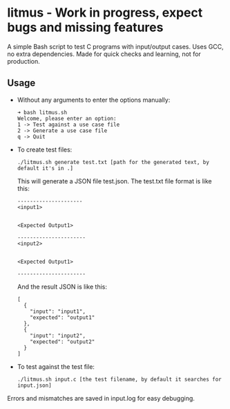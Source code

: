 # litmus - Work in progress, expect bugs and missing features

A simple Bash script to test C programs with input/output cases.
Uses GCC, no extra dependencies.
Made for quick checks and learning, not for production.

## Usage

- Without any arguments to enter the options manually:

	```
	➜ bash litmus.sh
	Welcome, please enter an option:
	1 -> Test against a use case file
	2 -> Generate a use case file
	q -> Quit	
	```
	
	
- To create test files:

  ```
  ./litmus.sh generate test.txt [path for the generated text, by default it's in .]
  ```

  This will generate a JSON file test.json. The test.txt file format is like this:

  ```
  ---------------------
  <input1>
  
  
  <Expected Output1>
  
  ----------------------
  <input2>
  
  
  <Expected Output1>
  
  ----------------------
  ```

  And the result JSON is like this:

  ```
  [
    {
      "input": "input1",
      "expected": "output1"
    },
    {
      "input": "input2",
      "expected": "output2"
    }
  ]
  ```
- To test against the test file:

  ```./litmus.sh input.c [the test filename, by default it searches for input.json]```

Errors and mismatches are saved in input.log for easy debugging.
  
